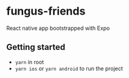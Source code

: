 # fungus-friends

React native app bootstrapped with Expo

## Getting started
- `yarn` in root
- `yarn ios` or `yarn android` to run the project